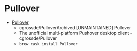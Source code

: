 # Pullover
- [Pullover](https://github.com/cgrossde/Pullover)
  -  cgrossde/PulloverArchived [UNMAINTAINED] Pullover
  - The unofficial multi-platform Pushover desktop client - cgrossde/Pullover
  - `brew cask install Pullover`
